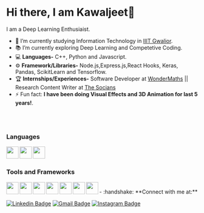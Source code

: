 # Hi there, I am Kawaljeet👋

I am a Deep Learning Enthusiaist. 

  
- 🔭 I’m currently studying Information Technology in [IIIT Gwalior](https://www.iiitm.ac.in/index.php/en/).
- :books: I’m currently exploring Deep Learning and Competetive Coding.  
- :computer: **Languages-** C++, Python and Javascript.
- :gear: **Framework/Libraries-** Node.js,Express.js,React Hooks, Keras, Pandas, ScikitLearn and Tensorflow.
- :trophy: **Internships/Experiences-** Software Developer at [WonderMaths](https://www.wondermaths.com/) || Research Content Writer at [The Socians](https://www.thesocians.com/)
- ⚡ Fun fact: **I have been doing Visual Effects and 3D Animation for last 5 years!**.

<br/>
<br/>

### Languages
<img align="left" height="32" width="32" src="https://cdn.jsdelivr.net/npm/simple-icons@v3/icons/cplusplus.svg" />
<img align="left" height="32" width="32" src="https://cdn.jsdelivr.net/npm/simple-icons@v3/icons/javascript.svg" />
<img align="left" height="32" width="32" src="https://cdn.jsdelivr.net/npm/simple-icons@v3/icons/python.svg" />

<br/>
<br/>


### Tools and Frameworks
<img align="left" height="32" width="32" src="https://cdn.jsdelivr.net/npm/simple-icons@v3/icons/html5.svg" />
<img align="left" height="32" width="32" src="https://cdn.jsdelivr.net/npm/simple-icons@v3/icons/bootstrap.svg" />
<img align="left" height="32" width="32" src="https://cdn.jsdelivr.net/npm/simple-icons@v3/icons/javascript.svg" />
<img align="left" height="32" width="32" src="https://cdn.jsdelivr.net/npm/simple-icons@v3/icons/node-dot-js.svg" />
<img align="left" height="32" width="32" src="https://cdn.jsdelivr.net/npm/simple-icons@v3/icons/react.svg" />
<img align="left" height="32" width="32" src="https://cdn.jsdelivr.net/npm/simple-icons@3/icons/mongodb.svg" />
<img align="left" height="32" width="32" src="https://cdn.jsdelivr.net/npm/simple-icons@3/icons/firebase.svg" />

<br/>
- :handshake:  **Connect with me at:**                                                                                                                                             

[![Linkedin Badge](https://img.shields.io/badge/-Kawaljeet%20Singh%20Batra-blue?style=flat-square&logo=Linkedin&logoColor=white&link=https://www.linkedin.com/in/kawaljeetsinghbatra/)](https://www.linkedin.com/in/kawaljeetsinghbatra/)                                    [![Gmail Badge](https://img.shields.io/badge/-batrakawaljeetsingh@gmail.com-c14438?style=flat-square&logo=Gmail&logoColor=white&link=mailto:batrakawaljeetsingh@gmail.com)](mailto:batrakawaljeetsingh@gmail.com)                                                                                                                                            [![Instagram Badge](https://img.shields.io/badge/-@Kawaljeet_SB-e4405f?style=flat-square&labelColor=f94877&logo=instagram&logoColor=white&link=https://https://www.instagram.com/Kawaljeet_SB/)](https://www.instagram.com/Kawaljeet_SB/)                              
<!---
[![Gmail Badge](https://img.shields.io/badge/-shambhavishandilya01@gmail.com-c14438?style=flat-square&logo=Gmail&logoColor=white&link=mailto:shambhavishandilya01@gmail.com)](mailto:shambhavishandilya01@gmail.com) 
[![Instagram Badge](https://img.shields.io/badge/-@savi.1311-e4405f?style=flat-square&labelColor=f94877&logo=instagram&logoColor=white&link=https://www.instagram.com/savi.1311/)]
-->
<!--- 😄 Pronouns: ... -->
<!--
- 👯 I’m looking to collaborate on ...
- 🤔 I’m looking for help with ...
[<img align = "left" width = "22px" src = "https://raw/githubusercontent.com/iconic/open-iconic/master/svg/globe.svg" />][website]
- 📫 Contact me at: batrakawaljeetsingh@gmail.com
- 💬 Ask me about ... -->
